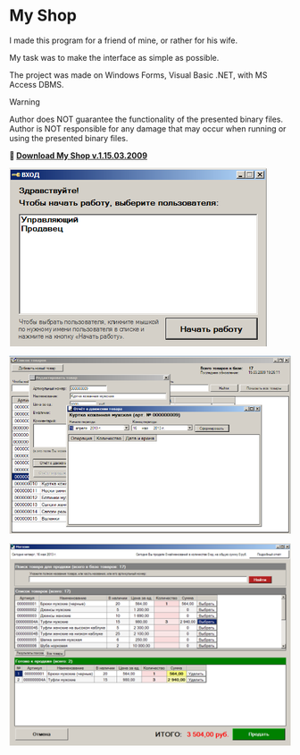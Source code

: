 # My Shop

I made this program for a friend of mine, or rather for his wife.

My task was to make the interface as simple as possible.

The project was made on Windows Forms, Visual Basic .NET, with MS Access DBMS.

> [!WARNING]
> Author does NOT guarantee the functionality of the presented binary files.
> Author is NOT responsible for any damage that may occur when running or using the presented binary files.

**:floppy_disk: [Download My Shop v.1.15.03.2009](myshop.zip)**

![My Shop](myshop0.png)

![My Shop](myshop1.png)

![My Shop](myshop2.png)
